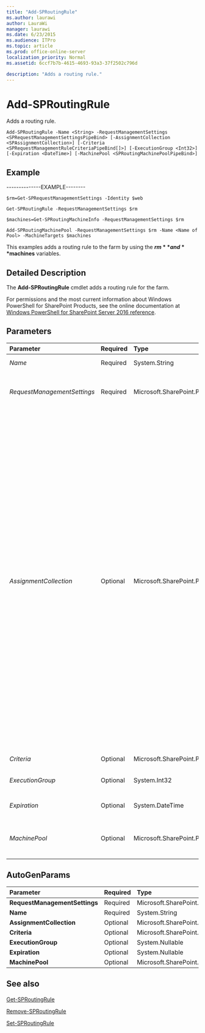 ```yaml
---
title: "Add-SPRoutingRule"
ms.author: laurawi
author: LauraWi
manager: laurawi
ms.date: 6/23/2015
ms.audience: ITPro
ms.topic: article
ms.prod: office-online-server
localization_priority: Normal
ms.assetid: 6ccf7b7b-4615-4693-93a3-37f2502c796d

description: "Adds a routing rule."
---
```


# Add-SPRoutingRule

Adds a routing rule.
  
```
Add-SPRoutingRule -Name <String> -RequestManagementSettings <SPRequestManagementSettingsPipeBind> [-AssignmentCollection <SPAssignmentCollection>] [-Criteria <SPRequestManagementRuleCriteriaPipeBind[]>] [-ExecutionGroup <Int32>] [-Expiration <DateTime>] [-MachinePool <SPRoutingMachinePoolPipeBind>]

```

## Example

--------------EXAMPLE--------
  
```
$rm=Get-SPRequestManagementSettings -Identity $web
```

```
Get-SPRoutingRule -RequestManagementSettings $rm
```

```
$machines=Get-SPRoutingMachineInfo -RequestManagementSettings $rm
```

```
Add-SPRoutingMachinePool -RequestManagementSettings $rm -Name <Name of Pool> -MachineTargets $machines
```

This examples adds a routing rule to the farm by using the **$rm** and **$machines** variables. 
  
## Detailed Description

The **Add-SPRoutingRule** cmdlet adds a routing rule for the farm. 
  
For permissions and the most current information about Windows PowerShell for SharePoint Products, see the online documentation at [Windows PowerShell for SharePoint Server 2016 reference](https://go.microsoft.com/fwlink/p/?LinkId=671715). 
  
## Parameters

|**Parameter**|**Required**|**Type**|**Description**|
|:-----|:-----|:-----|:-----|
| _Name_ <br/> |Required  <br/> |System.String  <br/> |Specifies the name of the rule.  <br/> |
| _RequestManagementSettings_ <br/> |Required  <br/> |Microsoft.SharePoint.PowerShell.SPRequestManagementSettingsPipeBind  <br/> |Specifies the name of the request management settings object to add to the routing rule.  <br/> |
| _AssignmentCollection_ <br/> |Optional  <br/> |Microsoft.SharePoint.PowerShell.SPAssignmentCollection  <br/> |Manages objects for the purpose of proper disposal. Use of objects, such as **SPWeb** or **SPSite**, can use large amounts of memory and use of these objects in Windows PowerShell scripts requires proper memory management. Using the **SPAssignment** object, you can assign objects to a variable and dispose of the objects after they are needed to free up memory. When **SPWeb**, **SPSite**, or **SPSiteAdministration** objects are used, the objects are automatically disposed of if an assignment collection or the **Global** parameter is not used.  <br/> > [!NOTE]> When the **Global** parameter is used, all objects are contained in the global store. If objects are not immediately used, or disposed of by using the **Stop-SPAssignment** command, an out-of-memory scenario can occur.           |
| _Criteria_ <br/> |Optional  <br/> |Microsoft.SharePoint.PowerShell.SPRequestManagementRuleCriteriaPipeBind[]  <br/> |Specifies the criteria for the rule to match.  <br/> |
| _ExecutionGroup_ <br/> |Optional  <br/> |System.Int32  <br/> |Specifies the group in which the rule will be placed.  <br/> |
| _Expiration_ <br/> |Optional  <br/> |System.DateTime  <br/> |Specifies the expiration date and time of the rule.  <br/> |
| _MachinePool_ <br/> |Optional  <br/> |Microsoft.SharePoint.PowerShell.SPRoutingMachinePoolPipeBind  <br/> |Specifies the pool of machines to which a request will be routed if the created rule is matched.  <br/> |
   
## AutoGenParams

|**Parameter**|**Required**|**Type**|**Description**|
|:-----|:-----|:-----|:-----|
|**RequestManagementSettings** <br/> |Required  <br/> |Microsoft.SharePoint.PowerShell.SPRequestManagementSettingsPipeBind  <br/> ||
|**Name** <br/> |Required  <br/> |System.String  <br/> ||
|**AssignmentCollection** <br/> |Optional  <br/> |Microsoft.SharePoint.PowerShell.SPAssignmentCollection  <br/> ||
|**Criteria** <br/> |Optional  <br/> |Microsoft.SharePoint.PowerShell.SPRequestManagementRuleCriteriaPipeBind[]  <br/> ||
|**ExecutionGroup** <br/> |Optional  <br/> |System.Nullable  <br/> ||
|**Expiration** <br/> |Optional  <br/> |System.Nullable  <br/> ||
|**MachinePool** <br/> |Optional  <br/> |Microsoft.SharePoint.PowerShell.SPRoutingMachinePoolPipeBind  <br/> ||
   
## See also

#### 

[Get-SPRoutingRule](get-sproutingrule.md)
  
[Remove-SPRoutingRule](remove-sproutingrule.md)
  
[Set-SPRoutingRule](set-sproutingrule.md)

